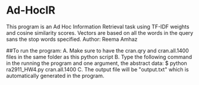 # Ad-HocIR
This program is an Ad Hoc Information Retrieval task using TF-IDF 
weights and cosine similarity scores. Vectors are based on all
the words in the query sans the stop words specified. 
Author: Reema Amhaz 

##To run the program: 
A. Make sure to have the cran.qry and cran.all.1400 files in the same folder as this python script 
B. Type the following command in the running the program and one argument, the abstract data:
   $ python ra2911_HW4.py cran.all.1400
C. The output file will be "output.txt" which is automatically generated in the program. 
